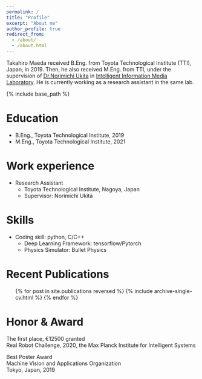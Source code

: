 ```yaml
---
permalink: /
title: "Profile"
excerpt: "About me"
author_profile: true
redirect_from: 
  - /about/
  - /about.html
---
```


Takahiro Maeda received B.Eng. from Toyota Technological Institute (TTI), Japan, in 2019.
Then, he also received M.Eng. from TTI, 
under the supervision of [Dr.Norimichi Ukita](https://www.toyota-ti.ac.jp/Lab/Denshi/iim/ukita/index-j.html)
in [Intelligent Information Media Laboratory](https://www.toyota-ti.ac.jp/Lab/Denshi/iim/index-j.html).
He is currently working as a research assistant in the same lab.

{% include base_path %}

Education
======
* B.Eng., Toyota Technological Institute, 2019
* M.Eng., Toyota Technological Institute, 2021

Work experience
======
* Research Assistant
  * Toyota Technological Institute, Nagoya, Japan
  * Supervisor: Norimichi Ukita
  
Skills
======
* Coding skill: python, C/C++
  * Deep Learning Framework: tensorflow/Pytorch
  * Physics Simulator: Bullet Physics

Recent Publications
======
  <ul>{% for post in site.publications reversed %}
    {% include archive-single-cv.html %}
  {% endfor %}</ul>

Honor & Award
======
The first place, &euro;12500 granted <br>
Real Robot Challenge, 2020, the Max Planck Institute for Intelligent Systems

Best Poster Award <br>
Machine Vision and Applications Organization <br>
Tokyo, Japan, 2019